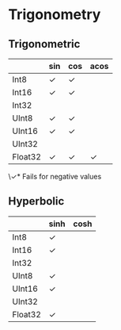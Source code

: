 # Trigonometry

## Trigonometric

| | sin | cos | acos|
|-|-|-|-|
| Int8 | ✓ | ✓ | |
| Int16 | ✓ | ✓ | |
| Int32 |  | | |
| UInt8 | ✓ | ✓ | |
| UInt16 | ✓ | ✓ | |
| UInt32 |  | | |
| Float32 | ✓ | ✓ | ✓ |

\✓* Fails for negative values

## Hyperbolic
| | sinh | cosh |
|-|-|-|
| Int8 | ✓ | |
| Int16 | ✓ | |
| Int32 |  | |
| UInt8 | ✓ | |
| UInt16 | ✓ | |
| UInt32 |  | |
| Float32 | ✓ | |